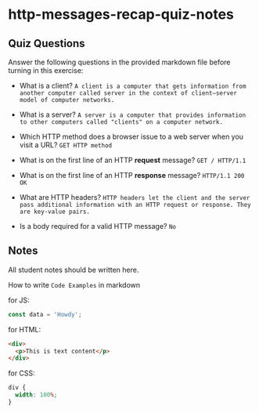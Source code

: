 # http-messages-recap-quiz-notes

## Quiz Questions

Answer the following questions in the provided markdown file before turning in this exercise:

- What is a client?
  `A client is a computer that gets information from another computer called server in the context of client–server model of computer networks.`

- What is a server?
  `A server is a computer that provides information to other computers called "clients" on a computer network.`

- Which HTTP method does a browser issue to a web server when you visit a URL?
  `GET HTTP method`

- What is on the first line of an HTTP **request** message?
  `GET / HTTP/1.1`

- What is on the first line of an HTTP **response** message?
  `HTTP/1.1 200 OK`

- What are HTTP headers?
  `HTTP headers let the client and the server pass additional information with an HTTP request or response. They are key-value pairs.`

- Is a body required for a valid HTTP message?
  `No`

## Notes

All student notes should be written here.

How to write `Code Examples` in markdown

for JS:

```javascript
const data = 'Howdy';
```

for HTML:

```html
<div>
  <p>This is text content</p>
</div>
```

for CSS:

```css
div {
  width: 100%;
}
```
